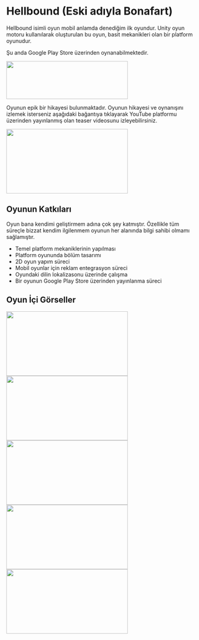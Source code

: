 # Hellbound (Eski adıyla Bonafart)
<p>Hellbound isimli oyun mobil anlamda denediğim ilk oyundur. Unity oyun motoru kullanılarak oluşturulan bu oyun, basit mekanikleri olan bir platform oyunudur. </p>
 <p>Şu anda Google Play Store üzerinden oynanabilmektedir.</p>
<a href ="https://play.google.com/store/apps/details?id=com.MEKAGAMES.Bonafart">
 <img src="GitHubImages/getitongoogleplay.png" width="320" height="100"></a>
 <p></p>
 <p>Oyunun epik bir hikayesi bulunmaktadır. Oyunun hikayesi ve oynanışını izlemek isterseniz aşağıdaki bağantıya tıklayarak YouTube platformu üzerinden yayınlanmış olan teaser videosunu izleyebilirsiniz.</p>
 <a href ="https://youtu.be/0EfGKHKZXKA?si=sZ8lnAJw9aeF5Ha1">
 <img src="GitHubImages/video.png" width="320" height="170"></a>
 </br>
 <h2>Oyunun Katkıları</h2>
 <p>Oyun bana kendimi geliştirmem adına çok şey katmıştır. Özellikle tüm süreçle bizzat kendim ilgilenmem oyunun her alanında bilgi sahibi olmamı sağlamıştır.</p>
 <ul>
  <li>Temel platform mekaniklerinin yapılması</li>
  <li>Platform oyununda bölüm tasarımı</li>
  <li>2D oyun yapım süreci</li>
  <li>Mobil oyunlar için reklam entegrasyon süreci</li>
  <li>Oyundaki dilin lokalizasonu üzerinde çalışma</li>
  <li>Bir oyunun Google Play Store üzerinden yayınlanma süreci</li>
 </ul>
<h2>Oyun İçi Görseller</h2>
 <img src="GitHubImages/1.png" width="320" height="170">
 <img src="GitHubImages/5.png" width="320" height="170">
 <img src="GitHubImages/3.png" width="320" height="170">
 <img src="GitHubImages/4.png" width="320" height="170">
 <img src="GitHubImages/2.png" width="320" height="170">
